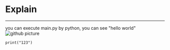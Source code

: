# Explain
---
you can execute main.py by python, you can see "hello world"
![github picture](https://i0.wp.com/www.cienciaedados.com/wp-content/uploads/2016/08/15-Reposito%CC%81rios-no-Github-para-Cientistas-de-Dados.png?resize=1024%2C538&ssl=1)

```
print("123")
```
